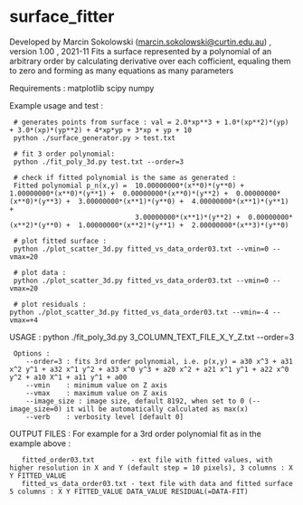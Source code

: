 # surface_fitter
Developed by Marcin Sokolowski (marcin.sokolowski@curtin.edu.au) , version 1.00 , 2021-11
Fits a surface represented by a polynomial of an arbitrary order by calculating derivative over each cofficient, equaling them to zero and forming as many equations as many parameters
  
  Requirements :
     matplotlib
     scipy
     numpy

  Example usage and test :

     # generates points from surface : val = 2.0*xp**3 + 1.0*(xp**2)*(yp) + 3.0*(xp)*(yp**2) + 4*xp*yp + 3*xp + yp + 10 
     python ./surface_generator.py > test.txt
 
     # fit 3 order polynomial:
     python ./fit_poly_3d.py test.txt --order=3 
 
     # check if fitted polynomial is the same as generated :
     Fitted polynomial p_n(x,y) =  10.00000000*(x**0)*(y**0) +  1.00000000*(x**0)*(y**1) +  0.00000000*(x**0)*(y**2) +  0.00000000*(x**0)*(y**3) +  3.00000000*(x**1)*(y**0) +  4.00000000*(x**1)*(y**1) +  
                                   3.00000000*(x**1)*(y**2) +  0.00000000*(x**2)*(y**0) +  1.00000000*(x**2)*(y**1) +  2.00000000*(x**3)*(y**0)
    
     # plot fitted surface :
     python ./plot_scatter_3d.py fitted_vs_data_order03.txt --vmin=0 --vmax=20
  
     # plot data :
     python ./plot_scatter_3d.py fitted_vs_data_order03.txt --vmin=0 --vmax=20

     # plot residuals :
    python ./plot_scatter_3d.py fitted_vs_data_order03.txt --vmin=-4 --vmax=+4
     
  USAGE :
     python ./fit_poly_3d.py 3_COLUMN_TEXT_FILE_X_Y_Z.txt --order=3

     Options : 
        --order=3 : fits 3rd order polynomial, i.e. p(x,y) = a30 x^3 + a31 x^2 y^1 + a32 x^1 y^2 + a33 x^0 y^3 + a20 x^2 + a21 x^1 y^1 + a22 x^0 y^2 + a10 X^1 + a11 y^1 + a00
        --vmin    : minimum value on Z axis
        --vmax    : maximum value on Z axis
        --image_size : image size, default 8192, when set to 0 (--image_size=0) it will be automatically calculated as max(x)
        --verb    : verbosity level [default 0]
           
  OUTPUT FILES :
     For example for a 3rd order polynomial fit as in the example above :

       fitted_order03.txt         - ext file with fitted values, with higher resolution in X and Y (default step = 10 pixels), 3 columns : X Y FITTED_VALUE
       fitted_vs_data_order03.txt - text file with data and fitted surface 5 columns : X Y FITTED_VALUE DATA_VALUE RESIDUAL(=DATA-FIT)



